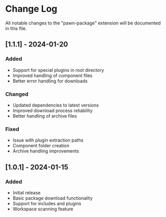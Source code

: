 # Change Log

All notable changes to the "pawn-package" extension will be documented in this file.

## [1.1.1] - 2024-01-20
### Added
- Support for special plugins in root directory
- Improved handling of component files
- Better error handling for downloads

### Changed
- Updated dependencies to latest versions
- Improved download process reliability
- Better handling of archive files

### Fixed
- Issue with plugin extraction paths
- Component folder creation
- Archive handling improvements

## [1.0.1] - 2024-01-15
### Added
- Initial release
- Basic package download functionality
- Support for includes and plugins
- Workspace scanning feature 